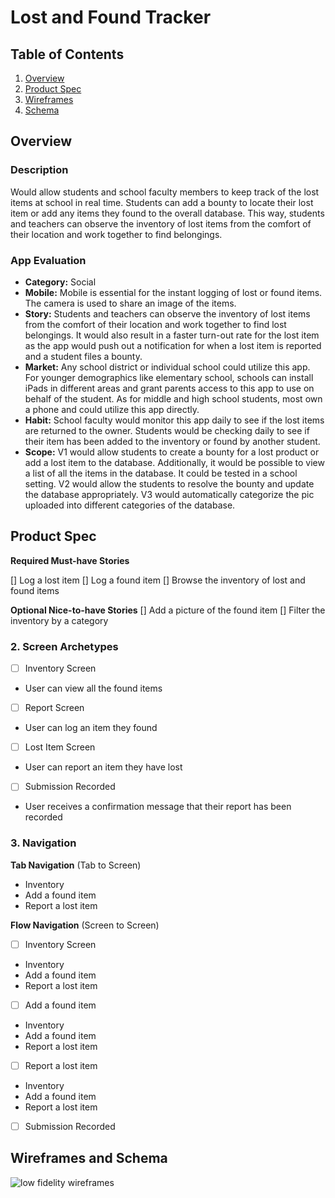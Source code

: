 # Lost and Found Tracker

## Table of Contents

1. [Overview](#Overview)
2. [Product Spec](#Product-Spec)
3. [Wireframes](#Wireframes)
4. [Schema](#Schema)

## Overview

### Description
Would allow students and school faculty members to keep track of the lost items at school in real time. Students can add a bounty to locate their lost item or add any items they found to the overall database. This way, students and teachers can observe the inventory of lost items from the comfort of their location and work together to find belongings.

### App Evaluation

- **Category:** Social
- **Mobile:** Mobile is essential for the instant logging of lost or found items. The camera is used to share an image of the items.
- **Story:** Students and teachers can observe the inventory of lost items from the comfort of their location and work together to find lost belongings. It would also result in a faster turn-out rate for the lost item as the app would push out a notification for when a lost item is reported and a student files a bounty.
- **Market:** Any school district or individual school could utilize this app. For younger demographics like elementary school, schools can install iPads in different areas and grant parents access to this app to use on behalf of the student. As for middle and high school students, most own a phone and could utilize this app directly.
- **Habit:** School faculty would monitor this app daily to see if the lost items are returned to the owner. Students would be checking daily to see if their item has been added to the inventory or found by another student.
- **Scope:** V1 would allow students to create a bounty for a lost product or add a lost item to the database. Additionally, it would be possible to view a list of all the items in the database. It could be tested in a school setting. V2 would allow the students to resolve the bounty and update the database appropriately. V3 would automatically categorize the pic uploaded into different categories of the database.

## Product Spec

**Required Must-have Stories**

[] Log a lost item
[] Log a found item
[] Browse the inventory of lost and found items

**Optional Nice-to-have Stories**
[] Add a picture of the found item
[] Filter the inventory by a category

### 2. Screen Archetypes

- [ ] Inventory Screen
* User can view all the found items
- [ ] Report Screen
* User can log an item they found 
- [ ] Lost Item Screen
* User can report an item they have lost
- [ ] Submission Recorded
* User receives a confirmation message that their report has been recorded

### 3. Navigation

**Tab Navigation** (Tab to Screen)

* Inventory
* Add a found item
* Report a lost item

**Flow Navigation** (Screen to Screen)

- [ ] Inventory Screen
* Inventory
* Add a found item
* Report a lost item
- [ ] Add a found item
* Inventory
* Add a found item
* Report a lost item
- [ ] Report a lost item
* Inventory
* Add a found item
* Report a lost item
- [ ] Submission Recorded


## Wireframes and Schema 
![low fidelity wireframes](https://github.com/user-attachments/assets/2f73f2ac-c7c6-4d14-a1e2-eed64d3649a2)

